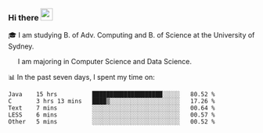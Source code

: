 ### Hi there <a href="#"><img src="https://media.giphy.com/media/hvRJCLFzcasrR4ia7z/giphy.gif" width="25px"></a>

🎓 I am studying B. of Adv. Computing and B. of Science at the University of Sydney.

     I am majoring in Computer Science and Data Science.

📊 In the past seven days, I spent my time on:
<!--START_SECTION:waka-->
```text
Java    15 hrs          ████████████████████░░░░░   80.52 % 
C       3 hrs 13 mins   ████▒░░░░░░░░░░░░░░░░░░░░   17.26 % 
Text    7 mins          ░░░░░░░░░░░░░░░░░░░░░░░░░   00.64 % 
LESS    6 mins          ░░░░░░░░░░░░░░░░░░░░░░░░░   00.57 % 
Other   5 mins          ░░░░░░░░░░░░░░░░░░░░░░░░░   00.52 % 
```
<!--END_SECTION:waka-->
